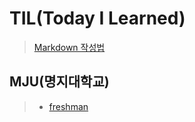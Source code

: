 TIL(Today I Learned) 
======================

>[Markdown 작성법](https://gist.github.com/ihoneymon/652be052a0727ad59601)

 MJU(명지대학교)
---------------

> - [freshman](https://github.com/LoveYaeMiko/TIL/tree/main/MJU/freshman)
